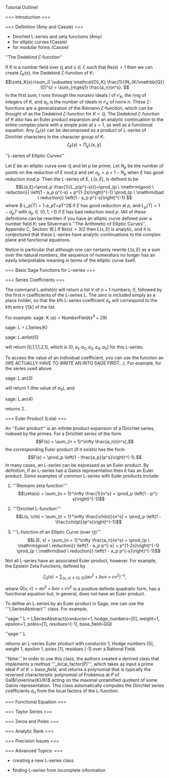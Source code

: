 Tutorial Outline!

=== Introduction ===


=== Definition (Amy and Cassie) ===
  - Dirichlet L-series and zeta functions (Amy)
  - for elliptic curves (Cassie)
  - for modular forms  (Cassie)

''The Dedekind $\zeta$-function''

If $K$ is a number field over $\mathbb{Q}$ and $s\in\mathbb{C}$ such that Re$(s)>1$ then we can create $\zeta_K(s)$, the Dedekind $\zeta$-function of $K$:
$$\zeta_K(s)=\sum_{I \subseteq \mathcal{O}_K} \frac{1}{(N_{K/\mathbb{Q}} (I))^s} = \sum_{n\geq1} \frac{a_n}{n^s}. $$
In the first sum, $I$ runs through the nonzero ideals $I$ of $\mathcal{O}_K$, the ring of integers of $K$, and  $a_n$ is the number of ideals in $\mathcal{O}_K$ of norm $n$.  These $\zeta$-functions are a generalization of the Riemann $\zeta$-function, which can be thought of as the Dedekind $\zeta$-function for $K=\mathbb{Q}$.  The Dedekind $\zeta$-function of $K$ also has an Euler product expansion and an analytic continuation to the entire complex plane with a simple pole at $s=1$, as well as a functional equation.  Any $\zeta_K(s)$ can be decomposed as a product of $L$-series of Dirichlet characters in the character group of $K$:
$$\zeta_K(s)=\prod_{\chi} L(s,\chi).$$

''$L$-series of Elliptic Curves''

Let $E$ be an elliptic curve over $\mathbb{Q}$ and let $p$ be prime.  Let $N_p$ be the number of points on the reduction of $E$ mod $p$ and set $a_p=p+1-N_p$ when $E$ has good reduction mod $p$.  Then the $L$-series of $E$, $L(s,E)$, is defined to be
$$L(s,E)=\prod_p \frac{1}{L_p(p^{-s})}=\prod_{p \ \mathrm{good \ reduction}} \left(1 - a_p p^{-s} + p^{1-2s}\right)^{-1} \prod_{p \ \mathrm{bad \ reduction}} \left(1 - a_p p^{-s}\right)^{-1} $$
where $ L_p(T) = 1-a_pT+pT^2$ if $E$ has good reduction at $p$, and $L_p(T)= 1-a_p T$ with $a_p \in \{0,1,-1 \}$ if $E$ has bad reduction mod $p$.  (All of these definitions can be rewritten if you have an elliptic curve defined over a number field $K$; see Silverman's ''The Arithmetic of Elliptic Curves'', Appendix C, Section 16.)  If Re$(s)>3/2$ then $L(s,E)$ is analytic, and it is conjectured that these $L$-series have analytic continuations to the complex plane and functional equations.

Notice in particular that although one can certainly rewrite $L(s,E)$ as a sum over the natural numbers, the sequence of numerators no longer has an easily interpretable meaning in terms of the elliptic curve itself.

=== Basic Sage Functions for L-series ===

=== Series Coefficients ===

The command L.anlist(n) will return a list $V$ of $n+1$ numbers; 0, followed by the first $n$ coefficients of the L-series $L$. The zero is included simply as a place holder, so that the $k$th L-series coefficient $a_k$ will correspond to the $k$th entry $V[k]$ of the list. 

For example: 
  sage: K.$\langle a\rangle$ = NumberField($x^3 + 29$) 

  sage: L = LSeries(K) 

  sage: L.anlist(5) 

will return [0,1,1,1,2,1], which is $[0,a_1,a_2,a_3,a_4,a_5]$ for this L-series.


To access the value of an individual coefficient, you can use the function an (WE ACTUALLY HAVE TO WRITE AN INTO SAGE FIRST...). For example, for the series used above:

sage: L.an(3)

will return 1 (the value of $a_3$), and

sage: L.an(4) 

returns 2.


=== Euler Product (Lola) ===

An ''Euler product'' is an infinite product expansion of a Dirichlet series, indexed by the primes. For a Dirichlet series of the form $$F(s) = \sum_{n = 1}^\infty \frac{a_n}{n^s},$$ the corresponding Euler product (if it exists) has the form $$F(s) = \prod_p \left(1 - \frac{a_p}{p^s}\right)^{-1}.$$ In many cases, an L-series can be expressed as an Euler product. By definition, if an L-series has a Galois representation then it has an Euler product. Some examples of common L-series with Euler products include:

1. '''Riemann zeta function''' $$\zeta(s) = \sum_{n = 1}^\infty \frac{1}{n^s} = \prod_p \left(1 - p^{-s}\right)^{-1}$$

2. '''Dirichlet L-function''' $$L(s, \chi) = \sum_{n = 1}^\infty \frac{\chi(n)}{n^s} = \prod_p \left(1 - \frac{\chi(p)}{p^s}\right)^{-1}$$

3. '''L-function of an Elliptic Curve (over $\mathbb{Q}$)''' $$L(E, s) = \sum_{n = 1}^\infty \frac{a_n}{n^s} = \prod_{p \ \mathrm{good \ reduction}} \left(1 - a_p p^{-s} + p^{1-2s}\right)^{-1} \prod_{p \ \mathrm{bad \ reduction}} \left(1 - a_p p^{-s}\right)^{-1}$$

Not all L-series have an associated Euler product, however. For example, the Epstein Zeta Functions, defined by

$$\zeta_Q(s) = \sum_{(u,v) \neq (0,0)} (au^2 + buv + cv^2)^{-s},$$

where $Q(u,v) = au^2 + buv + cv^2$ is a positive definite quadratic form, has a functional equation but, in general, does not have an Euler product.


To define an L-series by an Euler product in Sage, one can use the '''LSeriesAbstract''' class. For example,

 ''sage:'' L = LSeriesAbstract(conductor=1, hodge_numbers=[0], weight=1, epsilon=1, poles=[1], residues=[-1], base_field=QQ)

 ''sage:'' L

returns an L-series Euler product with conductor 1, Hodge numbers [0], weight 1, epsilon 1, poles [1], residues [-1] over a Rational Field. 

''Note:'' In order to use this class, the authors created a derived class that implements a method '''_local_factor(P)''', which takes as input a prime ideal $P$ of $K=base\_field$, and returns a polynomial that is typically the reversed characteristic polynomial of Frobenius at $P$ of Gal$(\overline{K}/K)$ acting on the maximal unramified quotient of some Galois representation. This class automatically computes the Dirichlet series coefficients $a_n$ from the local factors of the L-function.

=== Functional Equation ===


=== Taylor Series ===


=== Zeros and Poles ===


=== Analytic Rank ===


=== Precision Issues ===


=== Advanced Topics: ===
  - creating a new L-series class
  
  - finding L-series from incomplete information

